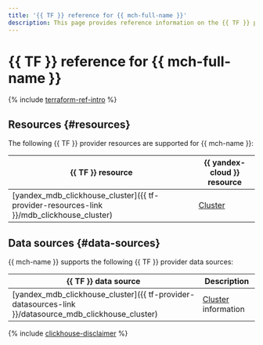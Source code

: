 ```yaml
---
title: '{{ TF }} reference for {{ mch-full-name }}'
description: This page provides reference information on the {{ TF }} provider resources and data sources supported for {{ mch-name }}.
---
```


# {{ TF }} reference for {{ mch-full-name }}

{% include [terraform-ref-intro](../_includes/terraform-ref-intro.md) %}

## Resources {#resources}

The following {{ TF }} provider resources are supported for {{ mch-name }}:

| **{{ TF }} resource** | **{{ yandex-cloud }} resource** |
| --- | --- |
| [yandex_mdb_clickhouse_cluster]({{ tf-provider-resources-link }}/mdb_clickhouse_cluster) | [Cluster](concepts/index.md) |

## Data sources {#data-sources}

{{ mch-name }} supports the following {{ TF }} provider data sources:

| **{{ TF }} data source** | **Description** |
| --- | --- |
| [yandex_mdb_clickhouse_cluster]({{ tf-provider-datasources-link }}/datasource_mdb_clickhouse_cluster) | [Cluster](concepts/index.md) information |

{% include [clickhouse-disclaimer](../_includes/clickhouse-disclaimer.md) %}
